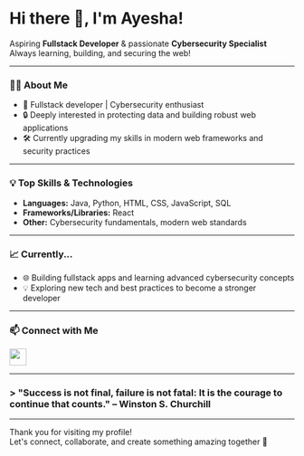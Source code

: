 # Hi there 👋, I'm Ayesha!

Aspiring **Fullstack Developer** & passionate **Cybersecurity Specialist**  
Always learning, building, and securing the web!

---

### 👩‍💻 About Me

- 🚀 Fullstack developer | Cybersecurity enthusiast
- 🔒 Deeply interested in protecting data and building robust web applications
- 🛠️ Currently upgrading my skills in modern web frameworks and security practices

---

### 💡 Top Skills & Technologies

- **Languages:** Java, Python, HTML, CSS, JavaScript, SQL
- **Frameworks/Libraries:** React
- **Other:** Cybersecurity fundamentals, modern web standards

---

### 📈 Currently...

- 🌐 Building fullstack apps and learning advanced cybersecurity concepts
- 💡 Exploring new tech and best practices to become a stronger developer

---

### 📫 Connect with Me

[<img src="https://img.icons8.com/color/48/000000/linkedin.png" width="30"/>](https://www.linkedin.com/in/ummatul-ayesha-44813b2b5/)







---



### > "Success is not final, failure is not fatal: It is the courage to continue that counts." – Winston S. Churchill

---

Thank you for visiting my profile!  
Let's connect, collaborate, and create something amazing together 🚀




